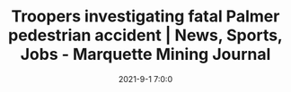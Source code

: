 ---
"title": "Troopers investigating fatal Palmer pedestrian accident | News, Sports, Jobs - Marquette Mining Journal"
"date": "2021-9-1 7:0:0"
"feed_name": "GOOGLENEWSMINING"
"feed_website": "https://news.google.com/search?q=mining%2Bincident&hl=en-US&gl=US&ceid=US:en"
"feed_rss": "https://news.google.com/rss/search?q=mining%2Bincident&hl=en-US&gl=US&ceid=US:en"
"link": "https://www.miningjournal.net/news/local/2021/09/troopers-investigating-fatal-palmer-pedestrian-accident/"
"file": "_posts/2021-1-1-8e27ed60da9f5506ff090c99d4594c9da9de8541.md"
"accident": "1"
"drilling": "0"
"dead": "1"
"injured": "0"
---